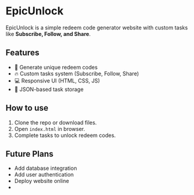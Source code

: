 # EpicUnlock

EpicUnlock is a simple redeem code generator website with custom tasks like **Subscribe, Follow, and Share**.  

## Features
- 🎯 Generate unique redeem codes
- 🔥 Custom tasks system (Subscribe, Follow, Share)
- 💻 Responsive UI (HTML, CSS, JS)
- 📂 JSON-based task storage

## How to use
1. Clone the repo or download files.
2. Open `index.html` in browser.
3. Complete tasks to unlock redeem codes.

## Future Plans
- Add database integration
- Add user authentication
- Deploy website online
- 
